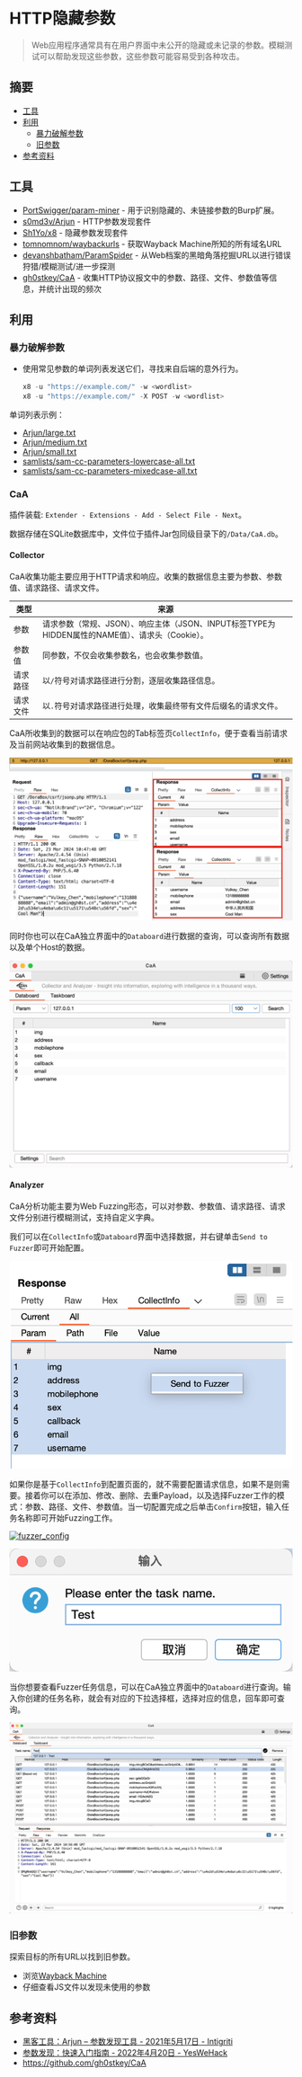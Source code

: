# HTTP隐藏参数

> Web应用程序通常具有在用户界面中未公开的隐藏或未记录的参数。模糊测试可以帮助发现这些参数，这些参数可能容易受到各种攻击。

## 摘要

* [工具](#工具)
* [利用](#利用)
  * [暴力破解参数](#暴力破解参数)
  * [旧参数](#旧参数)
* [参考资料](#参考资料)


## 工具

* [PortSwigger/param-miner](https://github.com/PortSwigger/param-miner) - 用于识别隐藏的、未链接参数的Burp扩展。
* [s0md3v/Arjun](https://github.com/s0md3v/Arjun) - HTTP参数发现套件
* [Sh1Yo/x8](https://github.com/Sh1Yo/x8) - 隐藏参数发现套件
* [tomnomnom/waybackurls](https://github.com/tomnomnom/waybackurls) - 获取Wayback Machine所知的所有域名URL
* [devanshbatham/ParamSpider](https://github.com/devanshbatham/ParamSpider) - 从Web档案的黑暗角落挖掘URL以进行错误狩猎/模糊测试/进一步探测
* [gh0stkey/CaA](gh0stkey/CaA) - 收集HTTP协议报文中的参数、路径、文件、参数值等信息，并统计出现的频次


## 利用

### 暴力破解参数

* 使用常见参数的单词列表发送它们，寻找来自后端的意外行为。

  ```ps1
  x8 -u "https://example.com/" -w <wordlist>
  x8 -u "https://example.com/" -X POST -w <wordlist>
  ```

单词列表示例：

- [Arjun/large.txt](https://github.com/s0md3v/Arjun/blob/master/arjun/db/large.txt)
- [Arjun/medium.txt](https://github.com/s0md3v/Arjun/blob/master/arjun/db/medium.txt)
- [Arjun/small.txt](https://github.com/s0md3v/Arjun/blob/master/arjun/db/small.txt)
- [samlists/sam-cc-parameters-lowercase-all.txt](https://github.com/the-xentropy/samlists/blob/main/sam-cc-parameters-lowercase-all.txt)
- [samlists/sam-cc-parameters-mixedcase-all.txt](https://github.com/the-xentropy/samlists/blob/main/sam-cc-parameters-mixedcase-all.txt)

### CaA

插件装载: `Extender - Extensions - Add - Select File - Next`。

数据存储在SQLite数据库中，文件位于插件Jar包同级目录下的`/Data/CaA.db`。

#### Collector

CaA收集功能主要应用于HTTP请求和响应。收集的数据信息主要为参数、参数值、请求路径、请求文件。

| 类型     | 来源                                                         |
| -------- | ------------------------------------------------------------ |
| 参数     | 请求参数（常规、JSON）、响应主体（JSON、INPUT标签TYPE为HIDDEN属性的NAME值）、请求头（Cookie）。 |
| 参数值   | 同参数，不仅会收集参数名，也会收集参数值。                   |
| 请求路径 | 以`/`符号对请求路径进行分割，逐层收集路径信息。              |
| 请求文件 | 以`.`符号对请求路径进行处理，收集最终带有文件后缀名的请求文件。 |

CaA所收集到的数据可以在响应包的Tab标签页`CollectInfo`，便于查看当前请求及当前网站收集到的数据信息。

[![collectinfo.png](static/collectinfo.png)](https://github.com/gh0stkey/CaA/blob/master/images/panel/collectinfo.png)

同时你也可以在CaA独立界面中的`Databoard`进行数据的查询，可以查询所有数据以及单个Host的数据。

[![databoard](static/databoard.png)](https://github.com/gh0stkey/CaA/blob/master/images/panel/databoard.png)

#### Analyzer

CaA分析功能主要为Web Fuzzing形态，可以对参数、参数值、请求路径、请求文件分别进行模糊测试，支持自定义字典。

我们可以在`CollectInfo`或`Databoard`界面中选择数据，并右键单击`Send to Fuzzer`即可开始配置。

[![send_to_fuzzer](static/send_to_fuzzer.png)](https://github.com/gh0stkey/CaA/blob/master/images/panel/fuzzer/send_to_fuzzer.png)

如果你是基于`CollectInfo`到配置页面的，就不需要配置请求信息，如果不是则需要。接着你可以在添加、修改、删除、去重Payload，以及选择Fuzzer工作的模式：参数、路径、文件、参数值。当一切配置完成之后单击`Confirm`按钮，输入任务名称即可开始Fuzzing工作。

[![fuzzer_config](https://github.com/gh0stkey/CaA/raw/master/images/panel/fuzzer/fuzzer_config.png)](https://github.com/gh0stkey/CaA/blob/master/images/panel/fuzzer/fuzzer_config.png)

[![input_task_name](static/input_task_name.png)](https://github.com/gh0stkey/CaA/blob/master/images/panel/fuzzer/input_task_name.png)

当你想要查看Fuzzer任务信息，可以在CaA独立界面中的`Databoard`进行查询。输入你创建的任务名称，就会有对应的下拉选择框，选择对应的信息，回车即可查询。

[![taskboard](static\taskboard.png)](https://github.com/gh0stkey/CaA/blob/master/images/panel/taskboard.png)



### 旧参数

探索目标的所有URL以找到旧参数。

* 浏览[Wayback Machine](http://web.archive.org/)
* 仔细查看JS文件以发现未使用的参数


## 参考资料

* [黑客工具：Arjun – 参数发现工具 - 2021年5月17日 - Intigriti](https://blog.intigriti.com/2021/05/17/hacker-tools-arjun-the-parameter-discovery-tool/)
* [参数发现：快速入门指南 - 2022年4月20日 - YesWeHack](https://blog.yeswehack.com/yeswerhackers/parameter-discovery-quick-guide-to-start/)
* https://github.com/gh0stkey/CaA
